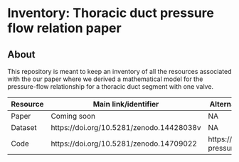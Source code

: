 # Inventory: Thoracic duct pressure flow relation paper

## About
This repository is meant to keep an inventory of all the resources associated with the our paper where we derived a mathematical model for the pressure-flow relationship for a thoracic duct segment with one valve.

<table>
<thead>
  <tr>
    <th> Resource </th>
    <th> Main link/identifier </th>
    <th> Alternative link(s) if applicable </th>
  </tr>
</thead>
<tbody>
  <tr>
    <td> Paper </td>
    <td> Coming soon </td>
    <td> NA </td>
  </tr>
  <tr>
    <td> Dataset </td>
    <td> https://doi.org/10.5281/zenodo.14428038v </td>
    <td> NA </td>
  </tr>
  <tr>
    <td> Code </td>
    <td> https://doi.org/10.5281/zenodo.14709022 </td>
    <td> https://github.com/bvhpatel/TD-pressure-flow-paper-code </td>
  </tr>
</tbody>
</table>

